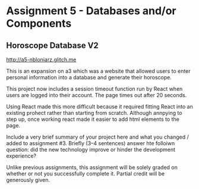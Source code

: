 Assignment 5 - Databases and/or Components
===
## Horoscope Database V2

http://a5-nbloniarz.glitch.me

This is an expansion on a3 which was a website that allowed users to enter personal information into a database and generate their horoscope.

This project now includes a session timeout function run by React when users are logged into their account. The page times out after 20 seconds.

Using React made this more difficult because it required fitting React into an existing prohect rather than starting from scratch. Although annpying to step up, once working react made it easier to add html elements to the page.

Include a very brief summary of your project here and what you changed / added to assignment #3. Briefly (3–4 sentences) answer hte folloiwn question: did the new technology improve or hinder the development experience?

Unlike previous assignments, this assignment will be solely graded on whether or not you successfully complete it. Partial credit will be generously given.
